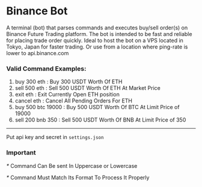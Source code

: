 # Binance Bot

A terminal (bot) that parses commands and executes buy/sell order(s) on Binance Future Trading platform. The bot is intended to be fast and reliable for placing trade order quickly. Ideal to host the bot on a VPS located in Tokyo, Japan for faster trading. Or use from a location where ping-rate is lower to api.binance.com

### Valid Command Examples:

1) buy 300 eth        : Buy 300 USDT Worth Of ETH
2) sell 500 eth       : Sell 500 USDT Worth Of ETH At Market Price
3) exit eth           : Exit  Currently Open ETH position
4) cancel eth         : Cancel All Pending Orders For ETH
5) buy 500 btc 19000  : Buy 500 USDT Worth Of BTC At Limit Price of 19000
6) sell 200 bnb 350   : Sell 500 USDT Worth Of BNB At Limit Price of 350

---

Put api key and secret in `settings.json`

### Important
_*_ Command Can Be sent In Uppercase or Lowercase

_*_ Command Must Match Its Format To Process It Properly

